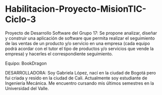 # Habilitacion-Proyecto-MisionTIC-Ciclo-3

Proyecto de Desarrollo Software del Grupo 17: Se propone analizar, diseñar y construir una aplicación de software que permita realizar el seguimiento de las ventas de un producto y/o servicio en una empresa (cada equipo podrá acordar con el tutor el tipo de productos y/o servicios que vende la empresa) y hacerles el correspondiente seguimiento.

Equipo: BookDragon

DESARROLLADORA: Soy Gabriela López, nací en la ciudad de Bogotá pero fui criada y resido en la ciudad de Cali. Actualmente soy estudiante de Ingeniería Mecánica. Me encuentro cursando mis últimos semestres en la Universidad del Valle.
